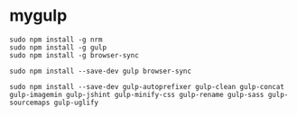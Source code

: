 # mygulp
    sudo npm install -g nrm
    sudo npm install -g gulp
    sudo npm install -g browser-sync

    sudo npm install --save-dev gulp browser-sync

    sudo npm install --save-dev gulp-autoprefixer gulp-clean gulp-concat gulp-imagemin gulp-jshint gulp-minify-css gulp-rename gulp-sass gulp-sourcemaps gulp-uglify
